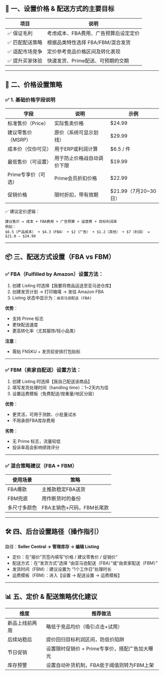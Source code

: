 ## 🧭 一、设置价格 & 配送方式的主要目标

| 项目       | 说明                    |
| -------- | --------------------- |
| ✅ 保证毛利   | 考虑成本、FBA费用、广告预算后设定定价  |
| ✅ 匹配配送策略 | 根据品类特性选择 FBA/FBM/混合发货 |
| ✅ 适配市场竞争 | 定价参考竞品价格区间及转化表现       |
| ✅ 提升买家体验 | 快速发货、Prime配送、可预期的交期   |

---

## 🛒 二、价格设置策略

### ✅ 1. 基础价格字段说明

| 字段           | 说明            | 示例                 |
| ------------ | ------------- | ------------------ |
| 标准售价（Price）  | 实际售卖价格        | \$24.99            |
| 建议零售价（MSRP）  | 原价（系统可显示划线）   | \$29.99            |
| 成本价（仅你可见）    | 用于ERP或利润计算    | \$6.5 / 件          |
| 最低售价（可设置）    | 用于防止价格战自动调价下限 | \$19.99            |
| Prime专享价（可选） | Prime会员折扣价格   | \$22.99            |
| 促销价格         | 限时折扣，带有效期     | \$21.99（7月20\~30日） |

✅ 建议定价逻辑：

```
建议售价 = 成本 + FBA费用 + 广告预算 + 运营费 + 目标利润率
例如：
$6.5（产品成本） + $4.3（FBA） + $2（广告） + $1.2（其他） + $7（利润） = $21.0 ~ $24.99
```

---

## 📦 三、配送方式设置（FBA vs FBM）

### ✅ FBA（Fulfilled by Amazon）设置方法：

1. 创建 Listing 时选择【我要将商品运送至亚马逊仓库】
2. 创建发货计划 → 打印箱唛 → 发往 Amazon FBA
3. Listing 状态中显示为：`由亚马逊配送 (FBA)`

**优势**：

* 支持 Prime 标志
* 更快配送速度
* 更高转化率（尤其服饰/轻小品类）

**注意**：

* 需贴 FNSKU + 发货前安排打包贴标

---

### ✅ FBM（卖家自配送）设置方法：

1. 创建 Listing 时选择【我自己配送该商品】
2. 填写发货处理时间（handling time）：1\~2天内为佳
3. 设置运费模板（免费配送/按重量/地区分层）

**优势**：

* 更灵活，可用于测款、小批量试水
* 不用承担FBA库存费用

**劣势**：

* 无 Prime 标志，流量较低
* 投诉率高会影响绩效评分

---

### ✅ 混合策略建议（FBA + FBM）

| 使用场景   | 策略               |
| ------ | ---------------- |
| FBA爆款  | 主推款稳定FBA送货       |
| FBM兜底  | 用作断货时的备份         |
| 多尺寸多颜色 | FBA主销色+尺码，FBM长尾款 |

---

## 🛠 四、后台设置路径（操作指引）

路径：**Seller Central → 管理库存 → 编辑 Listing**

* 定价：在“报价”页签内填写“价格 / 建议零售价 / 促销价”
* 配送方式：在“发货方式”选择 “由亚马逊配送（FBA）”或“由卖家配送（FBM）”
* 发货时间（FBM）：建议设置为 “1个工作日”处理时长
* 运费模板（FBM）：进入【设置 → 配送设置 → 运费模板】

---

## 📊 五、定价 & 配送策略优化建议

| 维度      | 推荐做法                        |
| ------- | --------------------------- |
| 新品上线前两周 | 略低于竞品均价（吸引点击+试用）            |
| 后续站稳后   | 提价回归目标利润区间，防低价陷阱            |
| 节日促销    | 设置限时促销价 + Prime专享价，搭配广告加大曝光 |
| 库存预警    | 设置自动补货机制，FBA低于阈值则转为FBM上架    |

